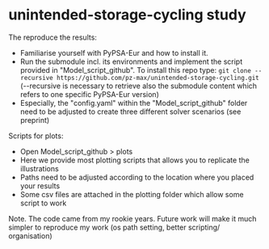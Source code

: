 # unintended-storage-cycling study

The reproduce the results:

- Familiarise yourself with PyPSA-Eur and how to install it.
- Run the submodule incl. its environments and implement the script provided in "Model_script_github". To install this repo type: `git clone --recursive https://github.com/pz-max/unintended-storage-cycling.git` (--recursive is necessary to retrieve also the submodule content which refers to one specific PyPSA-Eur version)
- Especially, the "config.yaml" within the "Model_script_github" folder need to be adjusted to create three different solver scenarios (see preprint)


Scripts for plots:

- Open Model_script_github > plots
- Here we provide most plotting scripts that allows you to replicate the illustrations
- Paths need to be adjusted according to the location where you placed your results
- Some csv files are attached in the plotting folder which allow some script to work

Note. The code came from my rookie years. Future work will make it much simpler to reproduce my work (os path setting, better scripting/ organisation)

 
